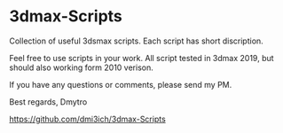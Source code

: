 # 3dmax-Scripts
Collection of useful 3dsmax scripts.
Each script has short discription.

Feel free to use scripts in your work.
All script tested in 3dmax 2019, but should also working form 2010 verison.

If you have any questions or comments, please send my PM.

Best regards, Dmytro

https://github.com/dmi3ich/3dmax-Scripts



